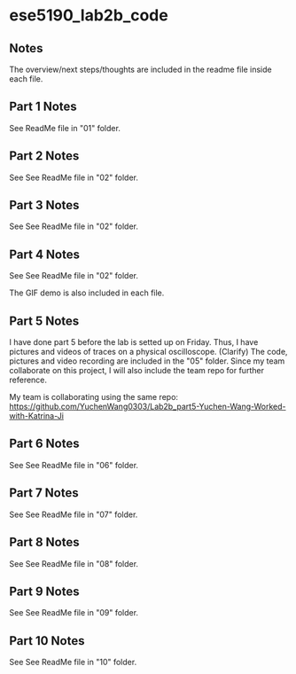# ese5190_lab2b_code
## Notes
The overview/next steps/thoughts are included in the readme file inside each file.

## Part 1 Notes
See ReadMe file in "01" folder.

## Part 2 Notes
See See ReadMe file in "02" folder.

## Part 3 Notes
See See ReadMe file in "02" folder.

## Part 4 Notes
See See ReadMe file in "02" folder.

The GIF demo is also included in each file.

## Part 5 Notes
I have done part 5 before the lab is setted up on Friday. Thus, I have pictures and videos of traces on a physical oscilloscope. (Clarify) The code, pictures and video recording are included in the "05" folder. Since my team collaborate on this project, I will also include the team repo for further reference.

My team is collaborating using the same repo: https://github.com/YuchenWang0303/Lab2b_part5-Yuchen-Wang-Worked-with-Katrina-Ji

## Part 6 Notes
See See ReadMe file in "06" folder.

## Part 7 Notes
See See ReadMe file in "07" folder.

## Part 8 Notes
See See ReadMe file in "08" folder.

## Part 9 Notes
See See ReadMe file in "09" folder.

## Part 10 Notes
See See ReadMe file in "10" folder.
